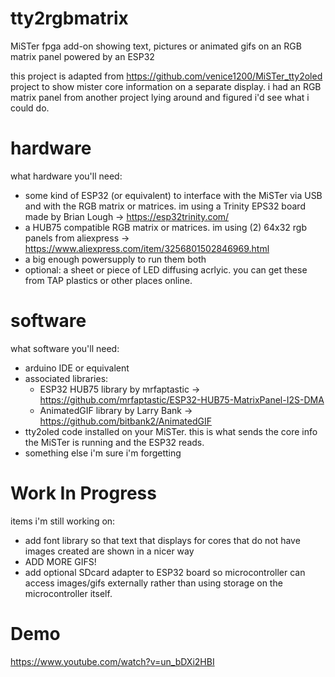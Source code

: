 # tty2rgbmatrix
MiSTer fpga add-on showing text, pictures or animated gifs on an RGB matrix panel powered by an ESP32

this project is adapted from https://github.com/venice1200/MiSTer_tty2oled project to show mister core information on a separate display. i had an RGB matrix panel from another project lying around and figured i'd see what i could do.

# hardware
what hardware you'll need:
- some kind of ESP32 (or equivalent) to interface with the MiSTer via USB and with the RGB matrix or matrices. im using a Trinity EPS32 board made by Brian Lough -> https://esp32trinity.com/
- a HUB75 compatible RGB matrix or matrices. im using (2) 64x32 rgb panels from aliexpress -> https://www.aliexpress.com/item/3256801502846969.html
- a big enough powersupply to run them both
- optional: a sheet or piece of LED diffusing acrlyic. you can get these from TAP plastics or other places online.

# software
what software you'll need:
- arduino IDE or equivalent
- associated libraries:
	- ESP32 HUB75 library by mrfaptastic -> https://github.com/mrfaptastic/ESP32-HUB75-MatrixPanel-I2S-DMA
	- AnimatedGIF library by Larry Bank -> https://github.com/bitbank2/AnimatedGIF
- tty2oled code installed on your MiSTer. this is what sends the core info the MiSTer is running and the ESP32 reads.
- something else i'm sure i'm forgetting

# Work In Progress
items i'm still working on:
- add font library so that text that displays for cores that do not have images created are shown in a nicer way
- ADD MORE GIFS!
- add optional SDcard adapter to ESP32 board so microcontroller can access images/gifs externally rather than using storage on the microcontroller itself.

# Demo
https://www.youtube.com/watch?v=un_bDXi2HBI